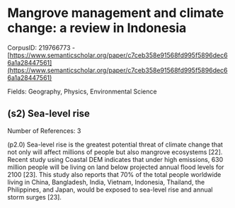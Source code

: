 # Mangrove management and climate change: a review in Indonesia

CorpusID: 219766773 - [https://www.semanticscholar.org/paper/c7ceb358e91568fd995f5896dec66a1a28447561](https://www.semanticscholar.org/paper/c7ceb358e91568fd995f5896dec66a1a28447561)

Fields: Geography, Physics, Environmental Science

## (s2) Sea-level rise
Number of References: 3

(p2.0) Sea-level rise is the greatest potential threat of climate change that not only will affect millions of people but also mangrove ecosystems [22]. Recent study using Coastal DEM indicates that under high emissions, 630 million people will be living on land below projected annual flood levels for 2100 [23]. This study also reports that 70% of the total people worldwide living in China, Bangladesh, India, Vietnam, Indonesia, Thailand, the Philippines, and Japan, would be exposed to sea-level rise and annual storm surges [23].
